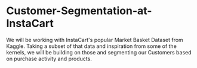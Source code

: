 # Customer-Segmentation-at-InstaCart
We will be working with InstaCart's popular Market Basket Dataset from Kaggle. Taking a subset of that data and inspiration from some of the kernels, we will be building on those and segmenting our Customers based on purchase activity and products.
